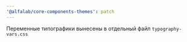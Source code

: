 ```yaml
---
'@alfalab/core-components-themes': patch
---
```


Переменные типографики вынесены в отдельный файл `typography-vars.css`
